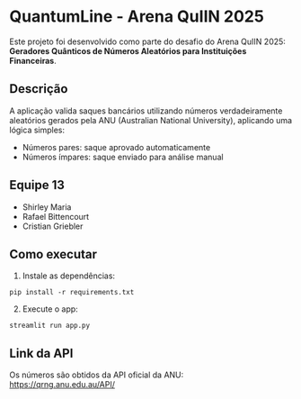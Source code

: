 # QuantumLine - Arena QuIIN 2025

Este projeto foi desenvolvido como parte do desafio do Arena QuIIN 2025: **Geradores Quânticos de Números Aleatórios para Instituições Financeiras**.

## Descrição

A aplicação valida saques bancários utilizando números verdadeiramente aleatórios gerados pela ANU (Australian National University), aplicando uma lógica simples:  
- Números pares: saque aprovado automaticamente  
- Números ímpares: saque enviado para análise manual

## Equipe 13

- Shirley Maria  
- Rafael Bittencourt  
- Cristian Griebler

## Como executar

1. Instale as dependências:
```
pip install -r requirements.txt
```

2. Execute o app:
```
streamlit run app.py
```

## Link da API

Os números são obtidos da API oficial da ANU:  
https://qrng.anu.edu.au/API/

